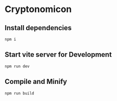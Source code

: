 # Cryptonomicon

## Install dependencies

```
npm i
```

## Start vite server for Development

```
npm run dev
```

## Compile and Minify

```
npm run build
```
